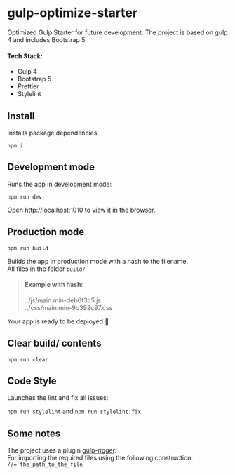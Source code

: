 # gulp-optimize-starter

Optimized Gulp Starter for future development.
The project is based on gulp 4 and includes Bootstrap 5

#### Tech Stack:

- Gulp 4
- Bootstrap 5
- Prettier
- Stylelint

## Install

Installs package dependencies: 

`npm i`

## Development mode

Runs the app in development mode:

`npm run dev`

Open http://localhost:1010 to view it in the browser.

## Production mode

`npm run build`

Builds the app in production mode with a hash to the filename. \
All files in the folder `build/`

> #### Example with hash: 
> ../js/main.min-deb6f3c5.js \
> ../css/main.min-9b392c97.css 

Your app is ready to be deployed 🤟

## Сlear build/ contents

`npm run clear`

## Code Style

Launches the lint and fix all issues:

`npm run stylelint` and `npm run stylelint:fix`

## Some notes

The project uses a plugin [gulp-rigger](https://www.npmjs.com/package/gulp-rigger). \
For importing the required files using the following construction: \
`//= the_path_to_the_file`

